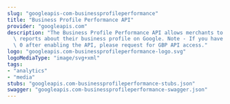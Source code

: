 ```yaml
---
slug: "googleapis-com-businessprofileperformance"
title: "Business Profile Performance API"
provider: "googleapis.com"
description: "The Business Profile Performance API allows merchants to fetch performance\
  \ reports about their business profile on Google. Note - If you have a quota of\
  \ 0 after enabling the API, please request for GBP API access."
logo: "googleapis.com-businessprofileperformance-logo.svg"
logoMediaType: "image/svg+xml"
tags:
- "analytics"
- "media"
stubs: "googleapis.com-businessprofileperformance-stubs.json"
swagger: "googleapis.com-businessprofileperformance-swagger.json"
---
```

